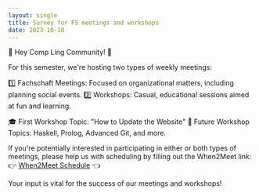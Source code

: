 ```yaml
---
layout: single
title: Survey for FS meetings and workshops
date: 2023-10-18
---
```

📣 Hey Comp Ling Community! 📣

For this semester, we're hosting two types of weekly meetings:

1️⃣ Fachschaft Meetings: Focused on organizational matters, including planning social events.
2️⃣ Workshops: Casual, educational sessions aimed at fun and learning.

🎓 First Workshop Topic: "How to Update the Website"
🔮 Future Workshop Topics: Haskell, Prolog, Advanced Git, and more.

If you're potentially interested in participating in either or both types of meetings, please help us with scheduling by filling out the When2Meet link:
👉 [When2Meet Schedule](https://www.when2meet.com/?21956604-GKaiO) 👈

Your input is vital for the success of our meetings and workshops!
